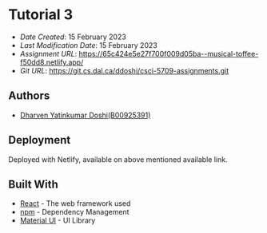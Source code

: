 # Tutorial 3
 
* *Date Created*: 15 February 2023
* *Last Modification Date*: 15 February 2023
* *Assignment URL*: <https://65c424e5e27f700f009d05ba--musical-toffee-f50dd8.netlify.app/>
* *Git URL*: <https://git.cs.dal.ca/ddoshi/csci-5709-assignments.git>
 
## Authors
 
* [Dharven Yatinkumar Doshi(B00925391)](dh442504@dal.ca)
 
## Deployment
 
Deployed with Netlify, available on above mentioned available link.
 
## Built With
 
- [React](https://legacy.reactjs.org/docs/getting-started.html/) - The web framework used
- [npm](https://docs.npmjs.com/) - Dependency Management
- [Material UI](https://material-ui.com/) - UI Library
